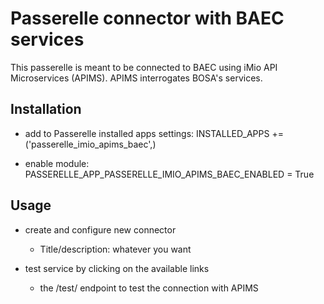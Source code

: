 Passerelle connector with BAEC services 
=======================================

This passerelle is meant to be connected to BAEC using iMio API Microservices 
(APIMS). APIMS interrogates BOSA's services.

Installation
------------

 - add to Passerelle installed apps settings:
   INSTALLED_APPS += ('passerelle_imio_apims_baec',)

 - enable module:
   PASSERELLE_APP_PASSERELLE_IMIO_APIMS_BAEC_ENABLED = True


Usage
-----

 - create and configure new connector
   - Title/description: whatever you want

 - test service by clicking on the available links
   - the /test/ endpoint to test the connection with APIMS
